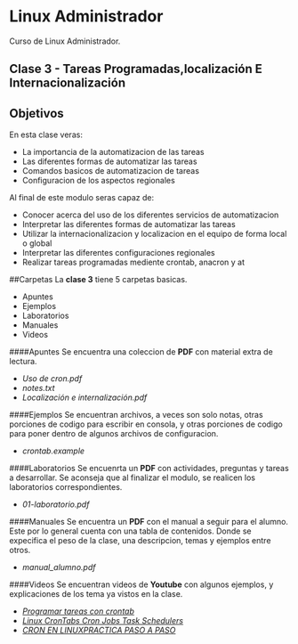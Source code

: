 # Linux Administrador
Curso de Linux Administrador.

## Clase 3 - Tareas Programadas,localización E Internacionalización

## Objetivos
En esta clase veras:
* La importancia de la automatizacion de las tareas
* Las diferentes formas de automatizar las tareas
* Comandos basicos de automatizacion de tareas
* Configuracion de los aspectos regionales

Al final de este modulo seras capaz de:
* Conocer acerca del uso de los diferentes servicios de automatizacion
* Interpretar las diferentes formas de automatizar las tareas
* Utilizar la internacionalizacion y localizacion en el equipo de forma local o global
* Interpretar las diferentes configuraciones regionales
* Realizar tareas programadas mediente crontab, anacron y at

##Carpetas
La **clase 3** tiene 5 carpetas basicas.
* Apuntes
* Ejemplos
* Laboratorios
* Manuales
* Videos

####Apuntes
Se encuentra una coleccion de **PDF** con material extra de lectura.
* *Uso de cron.pdf*
* *notes.txt*
* *Localización e internalización.pdf*

####Ejemplos
Se encuentran archivos, a veces son solo notas, otras porciones de codigo para escribir en consola, y otras porciones de codigo para poner dentro de algunos archivos de configuracion.
* *crontab.example*

####Laboratorios
Se encuenrta un **PDF** con actividades, preguntas y tareas a desarrollar. Se aconseja que al finalizar el modulo, se realicen los laboratorios correspondientes.
* *01-laboratorio.pdf*

####Manuales
Se encuentra un **PDF** con el manual a seguir para el alumno. Este por lo general cuenta con una tabla de contenidos. Donde se expecifica el peso de la clase, una descripcion, temas y ejemplos entre otros.
* *manual_alumno.pdf*


####Videos
Se encuentran videos de **Youtube** con algunos ejemplos, y explicaciones de los tema ya vistos en la clase.
* *[Programar tareas con crontab](https://youtu.be/2u_A-Wjw_DM)*
* *[Linux CronTabs Cron Jobs Task Schedulers](https://youtu.be/4Icg3MYZZqI)*
* *[CRON EN LINUXPRACTICA PASO A PASO](https://youtu.be/YOkhg6TVdQc)*
